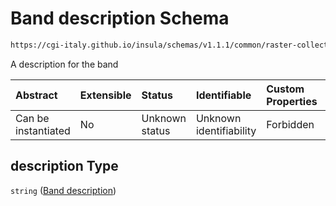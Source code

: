 # Band description Schema

```txt
https://cgi-italy.github.io/insula/schemas/v1.1.1/common/raster-collection.schema.json#/$defs/rasterBand/allOf/0/properties/description
```

A description for the band

| Abstract            | Extensible | Status         | Identifiable            | Custom Properties | Additional Properties | Access Restrictions | Defined In                                                                                             |
| :------------------ | :--------- | :------------- | :---------------------- | :---------------- | :-------------------- | :------------------ | :----------------------------------------------------------------------------------------------------- |
| Can be instantiated | No         | Unknown status | Unknown identifiability | Forbidden         | Allowed               | none                | [raster-collection.schema.json\*](schemas/common/raster-collection.schema.json) |

## description Type

`string` ([Band description](raster-collection-defs-raster-band-allof-raster-band-variable-properties-band-description.md))
